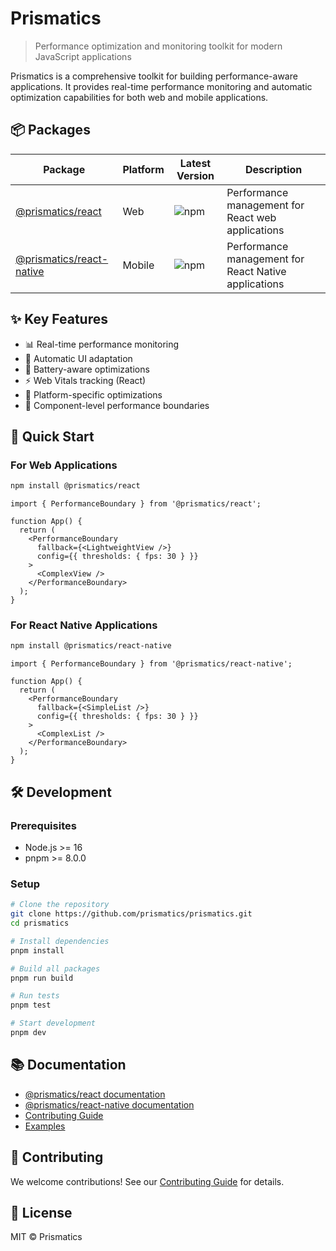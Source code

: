 # Prismatics

> Performance optimization and monitoring toolkit for modern JavaScript applications

Prismatics is a comprehensive toolkit for building performance-aware applications. It provides real-time performance monitoring and automatic optimization capabilities for both web and mobile applications.

## 📦 Packages

| Package | Platform | Latest Version | Description |
|---------|----------|----------------|-------------|
| [@prismatics/react](./packages/react) | Web | ![npm](https://img.shields.io/npm/v/@prismatics/react) | Performance management for React web applications |
| [@prismatics/react-native](./packages/react-native) | Mobile | ![npm](https://img.shields.io/npm/v/@prismatics/react-native) | Performance management for React Native applications |

## ✨ Key Features

- 📊 Real-time performance monitoring
- 🔄 Automatic UI adaptation
- 🔋 Battery-aware optimizations
- ⚡️ Web Vitals tracking (React)
- 📱 Platform-specific optimizations
- 🎯 Component-level performance boundaries

## 🚀 Quick Start

### For Web Applications

```bash
npm install @prismatics/react
```

```tsx
import { PerformanceBoundary } from '@prismatics/react';

function App() {
  return (
    <PerformanceBoundary
      fallback={<LightweightView />}
      config={{ thresholds: { fps: 30 } }}
    >
      <ComplexView />
    </PerformanceBoundary>
  );
}
```

### For React Native Applications

```bash
npm install @prismatics/react-native
```

```tsx
import { PerformanceBoundary } from '@prismatics/react-native';

function App() {
  return (
    <PerformanceBoundary
      fallback={<SimpleList />}
      config={{ thresholds: { fps: 30 } }}
    >
      <ComplexList />
    </PerformanceBoundary>
  );
}
```

## 🛠️ Development

### Prerequisites

- Node.js >= 16
- pnpm >= 8.0.0

### Setup

```bash
# Clone the repository
git clone https://github.com/prismatics/prismatics.git
cd prismatics

# Install dependencies
pnpm install

# Build all packages
pnpm run build

# Run tests
pnpm test

# Start development
pnpm dev
```

## 📚 Documentation

- [@prismatics/react documentation](./packages/react/README.md)
- [@prismatics/react-native documentation](./packages/react-native/README.md)
- [Contributing Guide](./CONTRIBUTING.md)
- [Examples](./examples)

## 🤝 Contributing

We welcome contributions! See our [Contributing Guide](./CONTRIBUTING.md) for details.

## 📄 License

MIT © Prismatics